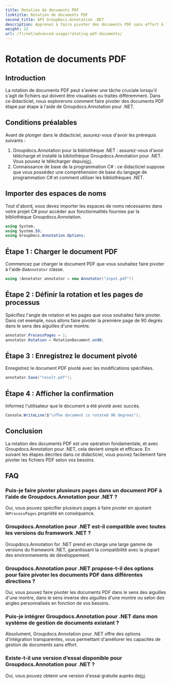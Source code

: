 ```yaml
---
title: Rotation de documents PDF
linktitle: Rotation de documents PDF
second_title: API GroupDocs.Annotation .NET
description: Apprenez à faire pivoter des documents PDF sans effort à l'aide de Groupdocs.Annotation pour .NET. Améliorer l’efficacité de la gestion des documents.
weight: 22
url: /fr/net/advanced-usage/rotating-pdf-documents/
---
```


# Rotation de documents PDF

## Introduction
La rotation de documents PDF peut s'avérer une tâche cruciale lorsqu'il s'agit de fichiers qui doivent être visualisés ou traités différemment. Dans ce didacticiel, nous explorerons comment faire pivoter des documents PDF étape par étape à l'aide de Groupdocs.Annotation pour .NET.
## Conditions préalables
Avant de plonger dans le didacticiel, assurez-vous d'avoir les prérequis suivants :
1.  Groupdocs.Annotation pour la bibliothèque .NET : assurez-vous d'avoir téléchargé et installé la bibliothèque Groupdocs.Annotation pour .NET. Vous pouvez le télécharger depuis[ici](https://releases.groupdocs.com/annotation/net/).
2. Connaissance de base de la programmation C# : ce didacticiel suppose que vous possédez une compréhension de base du langage de programmation C# et comment utiliser les bibliothèques .NET.

## Importer des espaces de noms
Tout d'abord, vous devez importer les espaces de noms nécessaires dans votre projet C# pour accéder aux fonctionnalités fournies par la bibliothèque Groupdocs.Annotation.
```csharp
using System;
using System.IO;
using GroupDocs.Annotation.Options;
```
## Étape 1 : Charger le document PDF
 Commencez par charger le document PDF que vous souhaitez faire pivoter à l'aide du`Annotator` classe.
```csharp
using (Annotator annotator = new Annotator("input.pdf"))
```
## Étape 2 : Définir la rotation et les pages de processus
Spécifiez l'angle de rotation et les pages que vous souhaitez faire pivoter. Dans cet exemple, nous allons faire pivoter la première page de 90 degrés dans le sens des aiguilles d'une montre.
```csharp
annotator.ProcessPages = 1;
annotator.Rotation = RotationDocument.on90;
```
## Étape 3 : Enregistrez le document pivoté
Enregistrez le document PDF pivoté avec les modifications spécifiées.
```csharp
annotator.Save("result.pdf");
```
## Étape 4 : Afficher la confirmation
Informez l'utilisateur que le document a été pivoté avec succès.
```csharp
Console.WriteLine($"\nThe document is rotated 90 degrees");
```

## Conclusion
La rotation des documents PDF est une opération fondamentale, et avec Groupdocs.Annotation pour .NET, cela devient simple et efficace. En suivant les étapes décrites dans ce didacticiel, vous pouvez facilement faire pivoter les fichiers PDF selon vos besoins.
## FAQ
### Puis-je faire pivoter plusieurs pages dans un document PDF à l’aide de Groupdocs.Annotation pour .NET ?
 Oui, vous pouvez spécifier plusieurs pages à faire pivoter en ajustant le`ProcessPages` propriété en conséquence.
### Groupdocs.Annotation pour .NET est-il compatible avec toutes les versions du framework .NET ?
Groupdocs.Annotation for .NET prend en charge une large gamme de versions du framework .NET, garantissant la compatibilité avec la plupart des environnements de développement.
### Groupdocs.Annotation pour .NET propose-t-il des options pour faire pivoter les documents PDF dans différentes directions ?
Oui, vous pouvez faire pivoter les documents PDF dans le sens des aiguilles d'une montre, dans le sens inverse des aiguilles d'une montre ou selon des angles personnalisés en fonction de vos besoins.
### Puis-je intégrer Groupdocs.Annotation pour .NET dans mon système de gestion de documents existant ?
Absolument, Groupdocs.Annotation pour .NET offre des options d'intégration transparentes, vous permettant d'améliorer les capacités de gestion de documents sans effort.
### Existe-t-il une version d’essai disponible pour Groupdocs.Annotation pour .NET ?
 Oui, vous pouvez obtenir une version d'essai gratuite auprès de[ici](https://releases.groupdocs.com/).